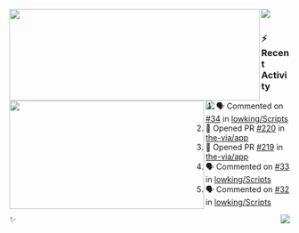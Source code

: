 <p>
  <p>
  <img align="left" width="450" height="165" src="https://github-readme-stats-git-masterrstaa-rickstaa.vercel.app/api?username=lowking&bg_color=0D1116&theme=synthwave&show_icons=true&hide_border=true&line_height=20&title_color=4E7C65&icon_color=555&show_owner=true&text_color=777&count_private=true"/>
  </p>
  <p>
  <img align="left" width="350" height="195" src="https://github-readme-stats-git-masterrstaa-rickstaa.vercel.app/api/top-langs/?layout=compact&username=lowking&bg_color=0D1116&theme=synthwave&show_icons=true&hide_border=true&line_height=20&title_color=4E7C65&icon_color=555&show_owner=true&text_color=777&hide&langs_count=4"/>
  </p>
  <p>
    <a align="left" href="https://t.me/Violettoy_bot"><img src="https://img.shields.io/badge/Telegram-%2352A4DB.svg?&style=social&logo=telegram&logoColor=52A4DB" /></a>&nbsp;&nbsp;
<!--     <img align="left" src="https://github.com/lowking/lowking/workflows/Waka%20Readme/badge.svg" />&nbsp;&nbsp; -->
    <img align="left" src="https://github.com/lowking/lowking/workflows/Activity%20Readme/badge.svg" />
  </p>
</p>

### :zap: Recent Activity

<!--START_SECTION:activity-->
1. 🗣 Commented on [#34](https://github.com/lowking/Scripts/issues/34#issuecomment-1890857532) in [lowking/Scripts](https://github.com/lowking/Scripts)
2. 💪 Opened PR [#220](https://github.com/the-via/app/pull/220) in [the-via/app](https://github.com/the-via/app)
3. 💪 Opened PR [#219](https://github.com/the-via/app/pull/219) in [the-via/app](https://github.com/the-via/app)
4. 🗣 Commented on [#33](https://github.com/lowking/Scripts/issues/33#issuecomment-1872086675) in [lowking/Scripts](https://github.com/lowking/Scripts)
5. 🗣 Commented on [#32](https://github.com/lowking/Scripts/issues/32#issuecomment-1859649749) in [lowking/Scripts](https://github.com/lowking/Scripts)
<!--END_SECTION:activity-->

✨<img align="right" src="http://profile-counter.glitch.me/lowking/count.svg"/>
